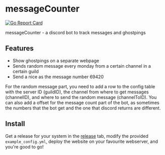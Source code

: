 # messageCounter
[![Go Report Card](https://goreportcard.com/badge/github.com/TheTipo01/messageCounter)](https://goreportcard.com/report/github.com/TheTipo01/messageCounter)

messageCounter - a discord bot to track messages and ghostpings

## Features

- Show ghostpings on a separate webpage
- Sends random message every monday from a certain channel in a certain guild
- Send a nice as the message number 69420

For the random message part, you need to add a row to the config table with the server ID (guildID), the channel from where to get messages (channelID), and where to send the random message (channelToID). You can also add a offset for the message count part of the bot, as sometimes the numbers that the bot get and the one that discord returns are different.

## Install
Get a release for your system in the [release](https://github.com/TheTipo01/messageCounter/releases) tab, modify the provided `example_config.yml`, deploy the website on your favourite webserver, and you're good to go!
